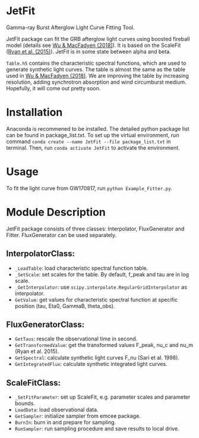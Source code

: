 # JetFit
Gamma-ray Burst Afterglow Light Curve Fitting Tool.

JetFit package can fit the GRB afterglow light curves using boosted fireball model (details see [Wu \& MacFadyen (2018)](https://iopscience.iop.org/article/10.3847/1538-4357/aae9de)). It is based on the ScaleFit ([Ryan et al. (2015)](http://iopscience.iop.org/article/10.1088/0004-637X/799/1/3/pdf)). JetFit is in some state between alpha and beta.

`Table.h5` contains the characteristic spectral functions, which are used to generate synthetic light curves.
The table is almost the same as the table used in [Wu \& MacFadyen (2018)](https://iopscience.iop.org/article/10.3847/1538-4357/aae9de). We are improving the table by increasing resolution, adding synchrotron absorption and wind circumburst medium. Hopefully, it will come out pretty soon.

# Installation
Anaconda is recommened to be installed. The detailed python package list can be found in package_list.txt. To set up the virtual environment, run command `conda create --name JetFit --file package_list.txt` in terminal. Then, run `conda activate JetFit` to activate the environment.

# Usage
To fit the light curve from GW170817, run `python Example_Fitter.py`.

# Module Description
JetFit package consists of three classes: Interpolator, FluxGenerator and Fitter. FluxGenerator can be used separately.

 ## InterpolatorClass:
  * `_LoadTable`: load characteristic spectral function table.
  * `_SetScale`: set scales for the table. By default, f_peak and tau are in log scale.
  * `_GetInterpolator`: use `scipy.interpolate.RegularGridInterpolator` as interpolator.
  * `GetValue`: get values for characteristic spectral function at specific position (tau, Eta0, GammaB, theta_obs).

 ## FluxGeneratorClass:
  * `GetTaus`: rescale the observational time in second.
  * `GetTransformedValue`: get the transformed values F_peak, nu_c and nu_m (Ryan et al. 2015).
  * `GetSpectral`: calculate synthetic light curves F_nu (Sari et al. 1998).
  * `GetIntegratedFlux`: calculate synthetic integrated light curves.

 ## ScaleFitClass:
  * `_SetFitParameter`: set up ScaleFit, e.g. parameter scales and parameter bounds.
  * `LoadData`: load observational data.
  * `GetSampler`: initialize sampler from  emcee package.
  * `BurnIn`: burn in and prepare for sampling.
  * `RunSampler`: run sampling procedure and save results to local drive.
